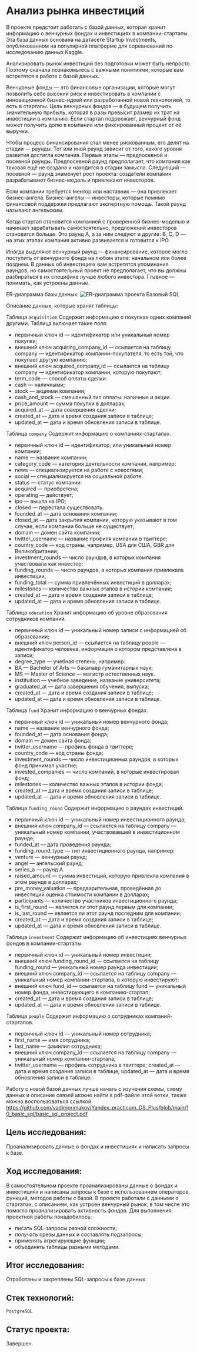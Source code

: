 # Анализ рынка инвестиций

В проекте предстоит работать с базой данных, которая хранит информацию о венчурных фондах и инвестициях в компании-стартапы. Эта база данных основана на датасете Startup Investments, опубликованном на популярной платформе для соревнований по исследованию данных Kaggle.

Анализировать рынок инвестиций без подготовки может быть непросто. Поэтому сначала познакомьтесь с важными понятиями, которые вам встретятся в работе с базой данных.

Венчурные фонды — это финансовые организации, которые могут позволить себе высокий риск и инвестировать в компании с инновационной бизнес-идеей или разработанной новой технологией, то есть в стартапы. Цель венчурных фондов — в будущем получить значительную прибыль, которая в разы превысит размер их трат на инвестиции в компанию. Если стартап подорожает, венчурный фонд может получить долю в компании или фиксированный процент от её выручки. 

Чтобы процесс финансирования стал менее рискованным, его делят на стадии — раунды. Тот или иной раунд зависит от того, какого уровня развития достигла компания. 
Первые этапы — предпосевной и посевной раунды. Предпосевной раунд предполагает, что компания как таковая ещё не создана и находится в стадии замысла. Следующий — посевной — раунд знаменует рост проекта: создатели компании разрабатывают бизнес-модель и привлекают инвесторов. 

Если компании требуется ментор или наставник — она привлекает бизнес-ангела. Бизнес-ангелы — инвесторы, которые помимо финансовой поддержки предлагают экспертную помощь. Такой раунд называют ангельским. 

Когда стартап становится компанией с проверенной бизнес-моделью и начинает зарабатывать самостоятельно, предложений инвесторов становится больше. Это раунд A, а за ним следуют и другие: B, C, D — на этих этапах компания активно развивается и готовится к IPO. 

Иногда выделяют венчурный раунд — финансирование, которое могло поступить от венчурного фонда на любом этапе: начальном или более позднем. 
В данных об инвестициях вам встретятся упоминания раундов, но самостоятельный проект не предполагает, что вы должны разбираться в их специфике лучше любого инвестора. Главное — понимать, как устроены данные. 

ER-диаграмма базы данных:
![ER-диаграмма проекта Базовый SQL](https://github.com/vadimprimakov/Yandex_practicum_DS_Plus/blob/main/10_basic_sql/10_er_basic_sql.png)

Описание данных, которые хранят таблицы:

Таблица `acquisition`
Содержит информацию о покупках одних компаний другими.
Таблица включает такие поля:
* первичный ключ id — идентификатор или уникальный номер покупки;
* внешний ключ acquiring_company_id — ссылается на таблицу company — идентификатор компании-покупателя, то есть той, что покупает другую компанию;
* внешний ключ acquired_company_id — ссылается на таблицу company — идентификатор компании, которую покупают;
* term_code — способ оплаты сделки:
* cash — наличными;
* stock — акциями компании;
* cash_and_stock — смешанный тип оплаты: наличные и акции.
* price_amount — сумма покупки в долларах;
* acquired_at — дата совершения сделки;
* created_at — дата и время создания записи в таблице;
* updated_at — дата и время обновления записи в таблице.

Таблица `company`
Содержит информацию о компаниях-стартапах.
* первичный ключ id — идентификатор, или уникальный номер компании;
* name — название компании;
* category_code — категория деятельности компании, например:
* news — специализируется на работе с новостями;
* social — специализируется на социальной работе.
* status — статус компании:
* acquired — приобретена;
* operating — действует;
* ipo — вышла на IPO;
* closed — перестала существовать.
* founded_at — дата основания компании;
* closed_at — дата закрытия компании, которую указывают в том случае, если компании больше не существует;
* domain — домен сайта компании;
* twitter_username — название профиля компании в твиттере;
* country_code — код страны, например, USA для США, GBR для Великобритании;
* investment_rounds — число раундов, в которых компания участвовала как инвестор;
* funding_rounds — число раундов, в которых компания привлекала инвестиции;
* funding_total — сумма привлечённых инвестиций в долларах;
* milestones — количество важных этапов в истории компании;
* created_at — дата и время создания записи в таблице;
* updated_at — дата и время обновления записи в таблице.

Таблица `education`
Хранит информацию об уровне образования сотрудников компаний.
* первичный ключ id — уникальный номер записи с информацией об образовании;
* внешний ключ person_id — ссылается на таблицу people — идентификатор человека, информация о котором представлена в записи;
* degree_type — учебная степень, например:
* BA — Bachelor of Arts — бакалавр гуманитарных наук;
* MS — Master of Science — магистр естественных наук.
* instituition — учебное заведение, название университета;
* graduated_at — дата завершения обучения, выпуска;
* created_at — дата и время создания записи в таблице;
* updated_at — дата и время обновления записи в таблице.

Таблица `fund`
Хранит информацию о венчурных фондах.
* первичный ключ id — уникальный номер венчурного фонда;
* name — название венчурного фонда;
* founded_at — дата основания фонда;
* domain — домен сайта фонда;
* twitter_username — профиль фонда в твиттере;
* country_code — код страны фонда;
* investment_rounds — число инвестиционных раундов, в которых фонд принимал участие;
* invested_companies — число компаний, в которые инвестировал фонд;
* milestones — количество важных этапов в истории фонда;
* created_at — дата и время создания записи в таблице;
* updated_at — дата и время обновления записи в таблице.

Таблица `funding_round`
Содержит информацию о раундах инвестиций.
* первичный ключ id — уникальный номер инвестиционного раунда;
* внешний ключ company_id — ссылается на таблицу company — уникальный номер компании, участвовавшей в инвестиционном раунде;
* funded_at — дата проведения раунда;
* funding_round_type — тип инвестиционного раунда, например:
* venture — венчурный раунд;
* angel — ангельский раунд;
* series_a — раунд А.
* raised_amount — сумма инвестиций, которую привлекла компания в этом раунде в долларах;
* pre_money_valuation — предварительная, проведённая до инвестиций оценка стоимости компании в долларах;
* participants — количество участников инвестиционного раунда;
* is_first_round — является ли этот раунд первым для компании;
* is_last_round — является ли этот раунд последним для компании;
* created_at — дата и время создания записи в таблице;
* updated_at — дата и время обновления записи в таблице.

Таблица `investment`
Содержит информацию об инвестициях венчурных фондов в компании-стартапы.
* первичный ключ id — уникальный номер инвестиции;
* внешний ключ funding_round_id — ссылается на таблицу funding_round — уникальный номер раунда инвестиции;
* внешний ключ company_id — ссылается на таблицу company — уникальный номер компании-стартапа, в которую инвестируют;
* внешний ключ fund_id — ссылается на таблицу fund — уникальный номер фонда, инвестирующего в компанию-стартап;
* created_at — дата и время создания записи в таблице;
* updated_at — дата и время обновления записи в таблице.

Таблица `people`
Содержит информацию о сотрудниках компаний-стартапов.
* первичный ключ id — уникальный номер сотрудника;
* first_name — имя сотрудника;
* last_name — фамилия сотрудника;
* внешний ключ company_id — ссылается на таблицу company — уникальный номер компании-стартапа;
* twitter_username — профиль сотрудника в твиттере;
created_at — дата и время создания записи в таблице;
updated_at — дата и время обновления записи в таблице.

Работу с новой базой данных лучше начать с изучения схемы, схему данных и описание связей можно найти в pdf-файле этой ветки, также можно воспользоваться ссылкой https://github.com/vadimprimakov/Yandex_practicum_DS_Plus/blob/main/10_basic_sql/basic_sql_project.pdf

## Цель исследования:

Проанализировать данные о фондах и инвестициях и написать запросы к базе.

## Ход исследования:

В самостоятельном проекте проанализированы данные о фондах и инвестициях и написаны запросы к базе с использованием операторов, функций, методов работы с базой.
В проекте работали с данными о стартапах, с описанием, как устроен венчурный рынок, в том числе это помогло проанализировать активность фондов. 
Для выполнения проектной работы понадобилось:
* писать SQL-запросы разной сложности;
* получать срезы данных и составлять подзапросы;
* применять агрегирующие функции;
* объединять таблицы разными методами.

## Итог исследования:

Отработаны и закреплены SQL-запросы к базе данных.

## Стек технологий:

`PostgreSQL`

## Статус проекта:

Завершен.
